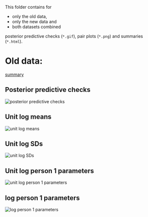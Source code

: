 This folder contains for

* only the old data,
* only the new data and
* both datasets combined

posterior predictive checks (`*.gif`), pair plots (`*.png`) and summaries (`*.html`).

# Old data:

[summary](only_old.html)

## Posterior predictive checks

![posterior predictive checks](only_old_gq.gif)

## Unit log means

![unit log means](only_old_unit_log_means.png)

## Unit log SDs

![unit log SDs](only_old_unit_log_sds.png)

## Unit log person 1 parameters

![unit log person 1 parameters](only_old_unit_log_person_1.png)

## log person 1 parameters

![log person 1 parameters](only_old_log_person_1.png)

